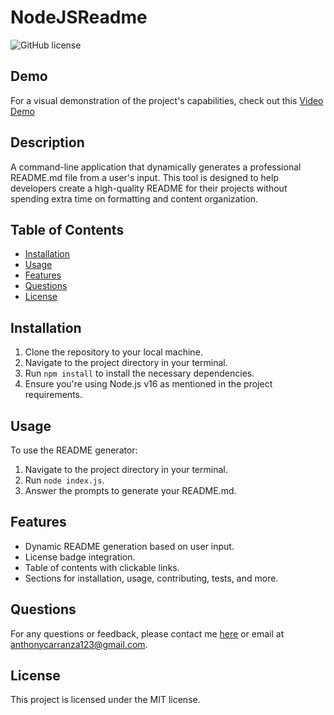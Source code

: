 # NodeJSReadme

![GitHub license](https://img.shields.io/badge/license-MIT-blue.svg)

## Demo
For a visual demonstration of the project's capabilities, check out this [Video Demo](https://youtu.be/k8xb5Qf_5GI?si=1Ld-2XWPcmgehN7l)

## Description

A command-line application that dynamically generates a professional README.md file from a user's input. This tool is designed to help developers create a high-quality README for their projects without spending extra time on formatting and content organization.

## Table of Contents

- [Installation](#installation)
- [Usage](#usage)
- [Features](#features)
- [Questions](#questions)
- [License](#license)

## Installation

1. Clone the repository to your local machine.
2. Navigate to the project directory in your terminal.
3. Run `npm install` to install the necessary dependencies.
4. Ensure you're using Node.js v16 as mentioned in the project requirements.

## Usage

To use the README generator:

1. Navigate to the project directory in your terminal.
2. Run `node index.js`.
3. Answer the prompts to generate your README.md.

## Features

- Dynamic README generation based on user input.
- License badge integration.
- Table of contents with clickable links.
- Sections for installation, usage, contributing, tests, and more.

## Questions

For any questions or feedback, please contact me [here](https://github.com/EAnthonycarranza) or email at anthonycarranza123@gmail.com.

## License

This project is licensed under the MIT license.

